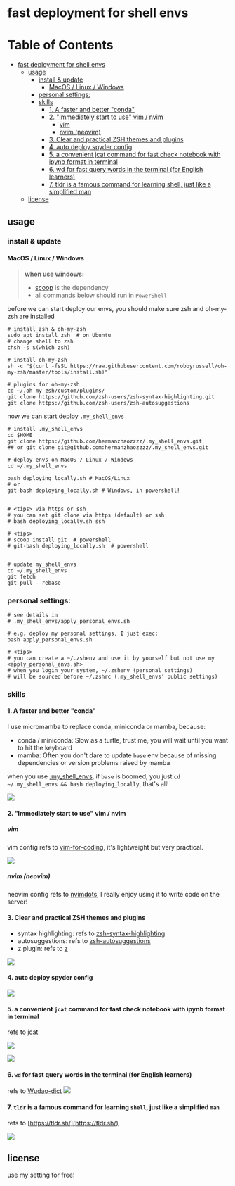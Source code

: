 # fast deployment for shell envs

# Table of Contents

- [fast deployment for shell envs](#fast-deployment-for-shell-envs)
  - [usage](#usage)
    - [install &amp; update](#install--update)
      - [MacOS / Linux / Windows](#macos--linux--windows)
    - [personal settings:](#personal-settings)
    - [skills](#skills)
      - [1. A faster and better "conda"](#1-a-faster-and-better-conda)
      - [2. "Immediately start to use" vim / nvim](#2-immediately-start-to-use-vim--nvim)
        - [vim](#vim)
        - [nvim (neovim)](#nvim-neovim)
      - [3. Clear and practical ZSH themes and plugins](#3-clear-and-practical-zsh-themes-and-plugins)
      - [4. auto deploy spyder config](#4-auto-deploy-spyder-config)
      - [5. a convenient jcat command for fast check notebook with ipynb format in terminal](#5-a-convenient-jcat-command-for-fast-check-notebook-with-ipynb-format-in-terminal)
      - [6. wd for fast query words in the terminal (for English learners)](#6-wd-for-fast-query-words-in-the-terminal-for-english-learners)
      - [7. tldr is a famous command for learning shell, just like a simplified man](#7-tldr-is-a-famous-command-for-learning-shell-just-like-a-simplified-man)
  - [license](#license)

## usage

### install \& update

#### MacOS / Linux / Windows

> **when use windows:**
>
> - [scoop](https://scoop.sh/) is the dependency
> - all commands below should run in `PowerShell`

before we can start deploy our envs, you should make sure zsh and oh-my-zsh are installed

```shell
# install zsh & oh-my-zsh
sudo apt install zsh  # on Ubuntu
# change shell to zsh
chsh -s $(which zsh)

# install oh-my-zsh
sh -c "$(curl -fsSL https://raw.githubusercontent.com/robbyrussell/oh-my-zsh/master/tools/install.sh)"

# plugins for oh-my-zsh
cd ~/.oh-my-zsh/custom/plugins/
git clone https://github.com/zsh-users/zsh-syntax-highlighting.git
git clone https://github.com/zsh-users/zsh-autosuggestions
```

now we can start deploy `.my_shell_envs`

```shell
# install .my_shell_envs
cd $HOME
git clone https://github.com/hermanzhaozzzz/.my_shell_envs.git
## or git clone git@github.com:hermanzhaozzzz/.my_shell_envs.git

# deploy envs on MacOS / Linux / Windows
cd ~/.my_shell_envs

bash deploying_locally.sh # MacOS/Linux
# or
git-bash deploying_locally.sh # Windows, in powershell!


# <tips> via https or ssh
# you can set git clone via https (default) or ssh
# bash deploying_locally.sh ssh

# <tips>
# scoop install git  # powershell
# git-bash deploying_locally.sh  # powershell


# update my_shell_envs
cd ~/.my_shell_envs
git fetch
git pull --rebase
```

### personal settings:

```shell
# see details in
# .my_shell_envs/apply_personal_envs.sh

# e.g. deploy my personal settings, I just exec:
bash apply_personal_envs.sh

# <tips>
# you can create a ~/.zshenv and use it by yourself but not use my <apply_personal_envs.sh>
# when you login your system, ~/.zshenv (personal settings)
# will be sourced before ~/.zshrc (.my_shell_envs' public settings)
```

### skills

#### 1. A faster and better "conda"

I use micromamba to replace conda, miniconda or mamba, because:

- conda / miniconda: Slow as a turtle, trust me, you will wait until you want to hit the keyboard
- mamba: Often you don't dare to update `base` env because of missing dependencies or version problems raised by mamba

when you use [.my_shell_envs](https://github.com/hermanzhaozzzz/.my_shell_envs), if `base` is boomed, you just `cd ~/.my_shell_envs && bash deploying_locally`, that's all!

![](https://pic3.zhimg.com/v2-9b990548c624931878c88dbc65154bea_b.jpg)

#### 2. "Immediately start to use" vim / nvim

##### vim

vim config refs to [vim-for-coding](https://github.com/Leptune/vim-for-coding), it's lightweight but very practical.

![](https://pic4.zhimg.com/v2-9587f7dca82dc9b6e700b661e96207db_b.jpg)

##### nvim (neovim)

neovim config refs to [nvimdots](https://github.com/ayamir/nvimdots), I really enjoy using it to write code on the server!

#### 3. Clear and practical ZSH themes and plugins

- syntax highlighting: refs to [zsh-syntax-highlighting](https://github.com/zsh-users/zsh-syntax-highlighting.git)
- autosuggestions: refs to [zsh-autosuggestions](https://github.com/zsh-users/zsh-autosuggestions)
- z plugin: refs to [z](https://github.com/rupa/z)

![](https://pic2.zhimg.com/v2-1d5b7cade272ec46c293bf80353d36e5_b.jpg)

#### 4. auto deploy spyder config

![](https://pic2.zhimg.com/v2-1d477136ea9fbc3e42295d153924b6fd_b.jpg)

#### 5. a convenient `jcat` command for fast check notebook with ipynb format in terminal

refs to [jcat](https://github.com/zhifanzhu/jcat)

![](https://pic1.zhimg.com/v2-cc31145bcbe6d57e78dbf90db7b78f10_b.jpg)

![](https://pic4.zhimg.com/v2-42f94f107405490e83cef241d413ca97_b.jpg)

#### 6. `wd` for fast query words in the terminal (for English learners)

refs to [Wudao-dict](https://github.com/ChestnutHeng/Wudao-dict)
![](https://pic1.zhimg.com/v2-4941f3b7b7c83780d50bcfb36b6dbad8_b.jpg)

#### 7. `tldr` is a famous command for learning `shell`, just like a simplified `man`

refs to [https://tldr.sh/](https://tldr.sh/)

![](http://_pic.zhaohuanan.cc:7777/images/2023/11/14/20231114212028333f22f9bb5d513e.png)

## license

use my setting for free!
